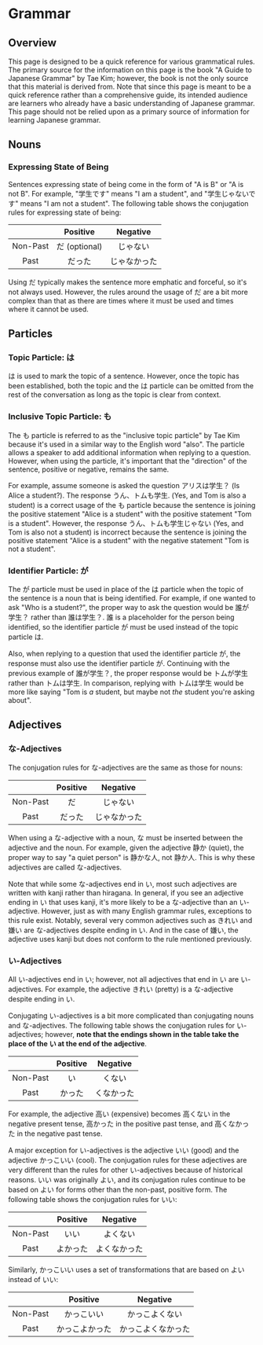 # Grammar
## Overview
This page is designed to be a quick reference for various grammatical rules.
The primary source for the information on this page is the book "A Guide to
Japanese Grammar" by Tae Kim; however, the book is not the only source that
this material is derived from. Note that since this page is meant to be a
quick reference rather than a comprehensive guide, its intended audience are
learners who already have a basic understanding of Japanese grammar. This page
should not be relied upon as a primary source of information for learning
Japanese grammar.

## Nouns
### Expressing State of Being
Sentences expressing state of being come in the form of "A is B" or "A is not
B". For example, "学生です" means "I am a student", and "学生じゃないです" means
"I am not a student". The following table shows the conjugation rules for
expressing state of being:

|          | Positive | Negative |
|:--------:|:--------:|:--------:|
| Non-Past | だ (optional) | じゃない  |
| Past     | だった   | じゃなかった |

Using だ typically makes the sentence more emphatic and forceful, so it's not
always used. However, the rules around the usage of だ are a bit more complex
than that as there are times where it must be used and times where it cannot
be used.

## Particles
### Topic Particle: は
は is used to mark the topic of a sentence. However, once the topic has been
established, both the topic and the は particle can be omitted from the rest
of the conversation as long as the topic is clear from context.

### Inclusive Topic Particle: も
The も particle is referred to as the "inclusive topic particle" by Tae Kim
because it's used in a similar way to the English word "also". The particle
allows a speaker to add additional information when replying to a question.
However, when using the particle, it's important that the "direction" of the
sentence, positive or negative, remains the same.

For example, assume someone is asked the question アリスは学生？ (Is Alice a
student?). The response うん、トムも学生. (Yes, and Tom is also a student) is a
correct usage of the も particle because the sentence is joining the positive
statement "Alice is a student" with the positive statement "Tom is a student".
However, the response うん、トムも学生じゃない (Yes, and Tom is also not a
student) is incorrect because the sentence is joining the positive statement
"Alice is a student" with the negative statement "Tom is not a student".

### Identifier Particle: が
The が particle must be used in place of the は particle when the topic of
the sentence is a noun that is being identified. For example, if one wanted
to ask "Who is a student?", the proper way to ask the question would be
誰が学生？ rather than 誰は学生？. 誰 is a placeholder for the person being
identified, so the identifier particle が must be used instead of the topic
particle は.

Also, when replying to a question that used the identifier particle が, the
response must also use the identifier particle が. Continuing with the previous
example of 誰が学生？, the proper response would be トムが学生 rather than
トムは学生. In comparison, replying with トムは学生 would be more like saying
"Tom is *a* student, but maybe not *the* student you're asking about".

## Adjectives
### な-Adjectives
The conjugation rules for な-adjectives are the same as those for nouns:

|          | Positive | Negative |
|:--------:|:--------:|:--------:|
| Non-Past | だ       | じゃない  |
| Past     | だった   | じゃなかった |

When using a な-adjective with a noun, な must be inserted between the
adjective and the noun. For example, given the adjective 静か (quiet), the
proper way to say "a quiet person" is 静かな人, not 静か人. This is why these
adjectives are called な-adjectives.

Note that while some な-adjectives end in い, most such adjectives are written
with kanji rather than hiragana. In general, if you see an adjective ending in
い that uses kanji, it's more likely to be a な-adjective than an い-adjective.
However, just as with many English grammar rules, exceptions to this rule exist.
Notably, several very common adjectives such as きれい and 嫌い are な-adjectives
despite ending in い. And in the case of 嫌い, the adjective uses kanji but
does not conform to the rule mentioned previously.

### い-Adjectives
All い-adjectives end in い; however, not all adjectives that end in い are
い-adjectives. For example, the adjective きれい (pretty) is a な-adjective
despite ending in い.

Conjugating い-adjectives is a bit more complicated than conjugating nouns and
な-adjectives. The following table shows the conjugation rules for い-adjectives;
however, **note that the endings shown in the table take the place of the い at
the end of the adjective**.

|          | Positive | Negative |
|:--------:|:--------:|:--------:|
| Non-Past | い       | くない   |
| Past     | かった   | くなかった |

For example, the adjective 高い (expensive) becomes 高くない in the negative
present tense, 高かった in the positive past tense, and 高くなかった in the
negative past tense.

A major exception for い-adjectives is the adjective いい (good) and the
adjective かっこいい (cool). The conjugation rules for these adjectives are
very different than the rules for other い-adjectives because of historical
reasons. いい was originally よい, and its conjugation rules continue to be
based on よい for forms other than the non-past, positive form. The following
table shows the conjugation rules for いい:

|          | Positive | Negative |
|:--------:|:--------:|:--------:|
| Non-Past | いい      | よくない  |
| Past     | よかった  | よくなかった |

Similarly, かっこいい uses a set of transformations that are based on よい
instead of いい:

|          | Positive | Negative |
|:--------:|:--------:|:--------:|
| Non-Past | かっこいい | かっこよくない |
| Past     | かっこよかった | かっこよくなかった |
